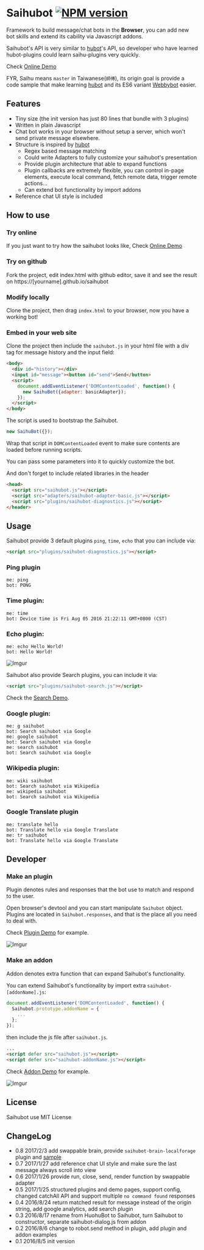 # Saihubot [![NPM version][npm-image]][npm-url] 
Framework to build message/chat bots in the **Browser**, you can add new bot skills and extend its cability via Javascript addons.

Saihubot's API is very similar to [hubot](https://github.com/github/hubot/)'s API, so developer who have learned hubot-plugins could learn saihu-plugins very quickly.

Check [Online Demo](https://gasolin.github.io/saihubot/)

FYR, Saihu means `master` in Taiwanese(`師傅`), its origin goal is provide a code sample that make learning [hubot](https://github.com/github/hubot/) and its ES6 variant [Webbybot](https://github.com/gasolin/webbybot/) easier.

## Features

* Tiny size (the init version has just 80 lines that bundle with 3 plugins)
* Written in plain Javascript
* Chat bot works in your browser without setup a server, which won't send private message elsewhere.
* Structure is inspired by [hubot](https://github.com/github/hubot/)
  * Regex based message matching
  * Could write Adapters to fully customize your saihubot's presentation
  * Provide plugin architecture that able to expand functions
  * Plugin callbacks are extremely flexible, you can control in-page elements, execute local command, fetch remote data, trigger remote actions...
  * Can extend bot functionality by import addons
* Reference chat UI style is included

## How to use

### Try online

If you just want to try how the saihubot looks like, Check [Online Demo](https://gasolin.github.io/saihubot/)

### Try on github

Fork the project, edit index.html with github editor, save it and see the result on https://[yourname].github.io/saihubot

### Modify locally

Clone the project, then drag `index.html` to your browser, now you have a working bot!

### Embed in your web site

Clone the project then include the `saihubot.js` in your html file with a div tag for message history and the input field:

```html
<body>
  <div id="history"></div>
  <input id="message"><button id="send">Send</button>
  <script>
    document.addEventListener('DOMContentLoaded', function() {
      new SaihuBot({adapter: basicAdapter});
    });
  </script>
</body>
```

The script is used to bootstrap the Saihubot.

```js
new SaihuBot({});
```

Wrap that script in `DOMContentLoaded` event to make sure contents are loaded before running scripts.

You can pass some parameters into it to quickly customize the bot.

And don't forget to include related libraries in the header

```html
<head>
  <script src="saihubot.js"></script>
  <script src="adapters/saihubot-adapter-basic.js"></script>
  <script src="plugins/saihubot-diagnostics.js"></script>
</header>
```
## Usage

Saihubot provide 3 default plugins `ping`, `time`, `echo` that you can include via:

```html
<script src="plugins/saihubot-diagnostics.js"></script>
```

### Ping plugin

```
me: ping
bot: PONG
```

### Time plugin:

```
me: time
bot: Device time is Fri Aug 05 2016 21:22:11 GMT+0800 (CST)
```

### Echo plugin:

```
me: echo Hello World!
bot: Hello World!
```

![Imgur](http://i.imgur.com/Ljjf0Fw.png)


Saihubot also provide Search plugins, you can include it via:

```html
<script src="plugins/saihubot-search.js"></script>
```

Check the [Search Demo](https://gasolin.github.io/saihubot/samples/search).

### Google plugin:

```
me: g saihubot
bot: Search saihubot via Google
me: google saihubot
bot: Search saihubot via Google
me: search saihubot
bot: Search saihubot via Google
```

### Wikipedia plugin:

```
me: wiki saihubot
bot: Search saihubot via Wikipedia
me: wikipedia saihubot
bot: Search saihubot via Wikipedia
```

### Google Translate plugin

```
me: translate hello
bot: Translate hello via Google Translate
me: tr saihubot
bot: Translate hello via Google Translate
```

## Developer

### Make an plugin

Plugin denotes rules and responses that the bot use to match and respond to the user.

Open browser's devtool and you can start manipulate `Saihubot` object.
Plugins are located in `Saihubot.responses`, and that is the place all you need to deal with.

Check [Plugin Demo](https://gasolin.github.io/saihubot/samples/plugin) for example.

![Imgur](http://i.imgur.com/mbhTwf6.png)

### Make an addon

Addon denotes extra function that can expand Saihubot's functionality.

You can extend Saihubot's functionality by import extra `saihubot-[addonName].js`:

```js
document.addEventListener('DOMContentLoaded', function() {
  Saihubot.prototype.addonName = {
    ...
  };
});
```

then include the js file after `saihubot.js`.

```html
...
<script defer src="saihubot.js"></script>
<script defer src="saihubot-addonName.js"></script>
```

Check [Addon Demo](https://gasolin.github.io/saihubot/samples/addon) for example.

![Imgur](http://i.imgur.com/qYCES6M.png)

## License

Saihubot use MIT License

## ChangeLog

* 0.8 2017/2/3  add swappable brain, provide `saihubot-brain-localforage` plugin and [sample](http://gasolin.idv.tw/saihubot/samples/brain.html)
* 0.7 2017/1/27 add reference chat UI style and make sure the last message always scroll into view
* 0.6 2017/1/26 provide run, close, send, render function by swappable adapter
* 0.5 2017/1/25 structured plugins and demo pages, support config, changed catchAll API and support multiple `no command found` responses
* 0.4 2016/8/24 return matched result for message instead of the origin string, add google analytics, add search plugin
* 0.3 2016/8/17 rename from HuohuBot to Saihubot, turn Saihubot to constructor, separate saihubot-dialog.js from addon
* 0.2 2016/8/6 change to robot.send method in plugin, add plugin and addon examples
* 0.1 2016/8/5 init version


[npm-image]: https://badge.fury.io/js/saihubot.svg
[npm-url]: https://npmjs.org/package/saihubot

